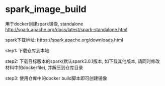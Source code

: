# spark_image_build
用于docker创建spark镜像, standalone
http://spark.apache.org/docs/latest/spark-standalone.html

spark下载地址: https://spark.apache.org/downloads.html

step1: 下载仓库到本地

step2: 下载目标版本的spark(默认spark3.0.1版本, 如下载其他版本, 请同时修改材料中的dockerfile), 并解压到仓库目录

step3: 使用仓库中的docker build脚本即可创建镜像